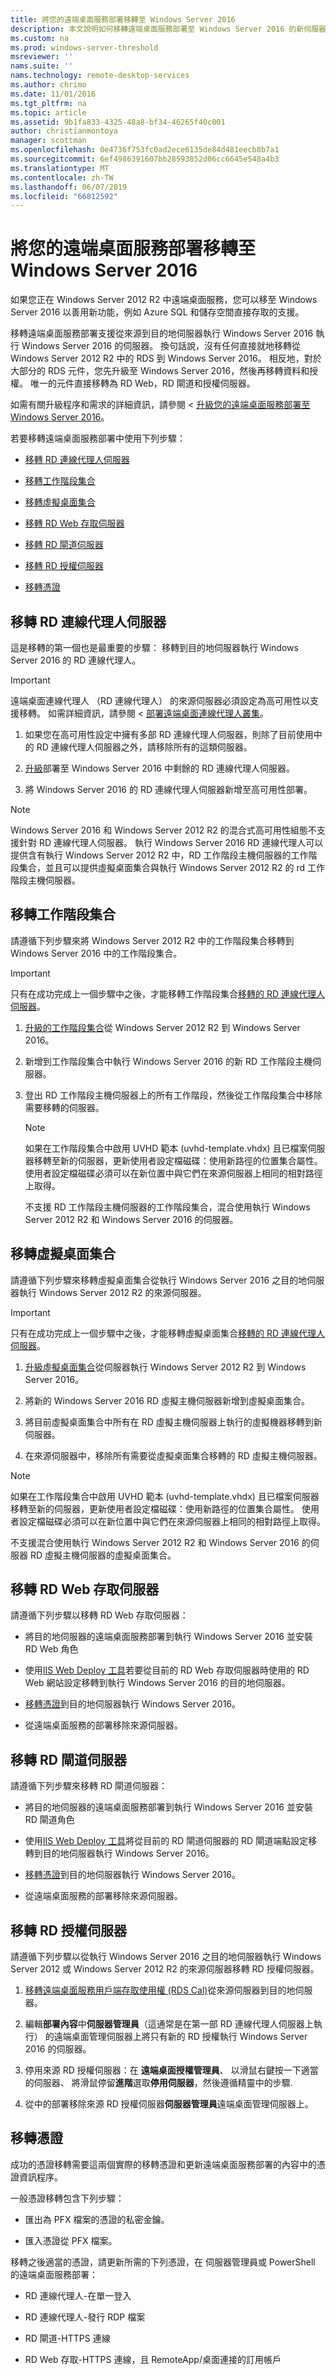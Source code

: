 ```yaml
---
title: 將您的遠端桌面服務部署移轉至 Windows Server 2016
description: 本文說明如何移轉遠端桌面服務部署至 Windows Server 2016 的新伺服器。
ms.custom: na
ms.prod: windows-server-threshold
msreviewer: ''
nams.suite: ''
nams.technology: remote-desktop-services
ms.author: chrimo
ms.date: 11/01/2016
ms.tgt_pltfrm: na
ms.topic: article
ms.assetid: 9b1fa833-4325-48a8-bf34-46265f40c001
author: christianmontoya
manager: scottman
ms.openlocfilehash: 0e4736f753fc0ad2ece6135de84d481eecb8b7a1
ms.sourcegitcommit: 6ef4986391607bb28593852d06cc6645e548a4b3
ms.translationtype: MT
ms.contentlocale: zh-TW
ms.lasthandoff: 06/07/2019
ms.locfileid: "66812592"
---
```

# <a name="migrate-your-remote-desktop-services-deployment-to-windows-server-2016"></a>將您的遠端桌面服務部署移轉至 Windows Server 2016

如果您正在 Windows Server 2012 R2 中遠端桌面服務，您可以移至 Windows Server 2016 以善用新功能，例如 Azure SQL 和儲存空間直接存取的支援。

移轉遠端桌面服務部署支援從來源到目的地伺服器執行 Windows Server 2016 執行 Windows Server 2016 的伺服器。 換句話說，沒有任何直接就地移轉從 Windows Server 2012 R2 中的 RDS 到 Windows Server 2016。 相反地，對於大部分的 RDS 元件，您先升級至 Windows Server 2016，然後再移轉資料和授權。 唯一的元件直接移轉為 RD Web，RD 閘道和授權伺服器。

如需有關升級程序和需求的詳細資訊，請參閱 <<c0> [ 升級您的遠端桌面服務部署至 Windows Server 2016](upgrade-to-rds-2016.md)。

若要移轉遠端桌面服務部署中使用下列步驟：

- [移轉 RD 連線代理人伺服器](#migrate-rdconnection-broker-servers)

- [移轉工作階段集合](#migrate-session-collections)

- [移轉虛擬桌面集合](#migrate-virtual-desktop-collections)

- [移轉 RD Web 存取伺服器](#migrate-rdweb-access-servers)

- [移轉 RD 閘道伺服器](#migrate-rdgateway-servers)

- [移轉 RD 授權伺服器](#migrate-rdgateway-servers)

- [移轉憑證](#migrate-certificates)

## <a name="migrate-rdconnection-broker-servers"></a>移轉 RD 連線代理人伺服器

這是移轉的第一個也是最重要的步驟： 移轉到目的地伺服器執行 Windows Server 2016 的 RD 連線代理人。

> [!IMPORTANT]
> 遠端桌面連線代理人 （RD 連線代理人） 的來源伺服器必須設定為高可用性以支援移轉。 如需詳細資訊，請參閱 <<c0> [ 部署遠端桌面連線代理人叢集](Deploy-a-Remote-Desktop-Connection-Broker-cluster.md)。

1. 如果您在高可用性設定中擁有多部 RD 連線代理人伺服器，則除了目前使用中的 RD 連線代理人伺服器之外，請移除所有的這類伺服器。

2. [升級](upgrade-to-rds-2016.md)部署至 Windows Server 2016 中剩餘的 RD 連線代理人伺服器。

3. 將 Windows Server 2016 的 RD 連線代理人伺服器新增至高可用性部署。

> [!NOTE] 
> Windows Server 2016 和 Windows Server 2012 R2 的混合式高可用性組態不支援針對 RD 連線代理人伺服器。 執行 Windows Server 2016 RD 連線代理人可以提供含有執行 Windows Server 2012 R2 中，RD 工作階段主機伺服器的工作階段集合，並且可以提供虛擬桌面集合與執行 Windows Server 2012 R2 的 rd 工作階段主機伺服器。

## <a name="migrate-session-collections"></a>移轉工作階段集合

請遵循下列步驟來將 Windows Server 2012 R2 中的工作階段集合移轉到 Windows Server 2016 中的工作階段集合。

> [!IMPORTANT]
> 只有在成功完成上一個步驟中之後，才能移轉工作階段集合[移轉的 RD 連線代理人伺服器](#migrate-rdconnection-broker-servers)。

1. [升級的工作階段集合](Upgrade-to-RDSH-2016.md)從 Windows Server 2012 R2 到 Windows Server 2016。

2. 新增到工作階段集合中執行 Windows Server 2016 的新 RD 工作階段主機伺服器。

3. 登出 RD 工作階段主機伺服器上的所有工作階段，然後從工作階段集合中移除需要移轉的伺服器。

   > [!NOTE]
   > 如果在工作階段集合中啟用 UVHD 範本 (uvhd-template.vhdx) 且已檔案伺服器移轉至新的伺服器，更新使用者設定檔磁碟：使用新路徑的位置集合屬性。 使用者設定檔磁碟必須可以在新位置中與它們在來源伺服器上相同的相對路徑上取得。
   >
   > 不支援 RD 工作階段主機伺服器的工作階段集合，混合使用執行 Windows Server 2012 R2 和 Windows Server 2016 的伺服器。

## <a name="migrate-virtual-desktop-collections"></a>移轉虛擬桌面集合

請遵循下列步驟來移轉虛擬桌面集合從執行 Windows Server 2016 之目的地伺服器執行 Windows Server 2012 R2 的來源伺服器。

> [!IMPORTANT]
> 只有在成功完成上一個步驟中之後，才能移轉虛擬桌面集合[移轉的 RD 連線代理人伺服器](#migrate-rdconnection-broker-servers)。

1. [升級虛擬桌面集合](Upgrade-to-RDVH-2016.md)從伺服器執行 Windows Server 2012 R2 到 Windows Server 2016。

2. 將新的 Windows Server 2016 RD 虛擬主機伺服器新增到虛擬桌面集合。

3. 將目前虛擬桌面集合中所有在 RD 虛擬主機伺服器上執行的虛擬機器移轉到新伺服器。

4. 在來源伺服器中，移除所有需要從虛擬桌面集合移轉的 RD 虛擬主機伺服器。

> [!NOTE]
> 如果在工作階段集合中啟用 UVHD 範本 (uvhd-template.vhdx) 且已檔案伺服器移轉至新的伺服器，更新使用者設定檔磁碟：使用新路徑的位置集合屬性。 使用者設定檔磁碟必須可以在新位置中與它們在來源伺服器上相同的相對路徑上取得。
>
> 不支援混合使用執行 Windows Server 2012 R2 和 Windows Server 2016 的伺服器 RD 虛擬主機伺服器的虛擬桌面集合。

## <a name="migrate-rdweb-access-servers"></a>移轉 RD Web 存取伺服器

請遵循下列步驟以移轉 RD Web 存取伺服器：

- 將目的地伺服器的遠端桌面服務部署到執行 Windows Server 2016 並安裝 RD Web 角色

- 使用[IIS Web Deploy 工具](https://www.iis.net/)若要從目前的 RD Web 存取伺服器時使用的 RD Web 網站設定移轉到執行 Windows Server 2016 的目的地伺服器。

- [移轉憑證](#migrate-certificates)到目的地伺服器執行 Windows Server 2016。

- 從遠端桌面服務的部署移除來源伺服器。

## <a name="migrate-rdgateway-servers"></a>移轉 RD 閘道伺服器

請遵循下列步驟來移轉 RD 閘道伺服器：

- 將目的地伺服器的遠端桌面服務部署到執行 Windows Server 2016 並安裝 RD 閘道角色

- 使用[IIS Web Deploy 工具](https://www.iis.net/)將從目前的 RD 閘道伺服器的 RD 閘道端點設定移轉到目的地伺服器執行 Windows Server 2016。

- [移轉憑證](#migrate-certificates)到目的地伺服器執行 Windows Server 2016。

- 從遠端桌面服務的部署移除來源伺服器。

## <a name="migrate-rdlicensing-servers"></a>移轉 RD 授權伺服器

請遵循下列步驟以從執行 Windows Server 2016 之目的地伺服器執行 Windows Server 2012 或 Windows Server 2012 R2 的來源伺服器移轉 RD 授權伺服器。

1. [移轉遠端桌面服務用戶端存取使用權 (RDS Cal)](migrate-rds-cals.md)從來源伺服器到目的地伺服器。

2. 編輯**部署內容**中**伺服器管理員**（這通常是在第一部 RD 連線代理人伺服器上執行） 的遠端桌面管理伺服器上將只有新的 RD 授權執行 Windows Server 2016 的伺服器。

3. 停用來源 RD 授權伺服器：在 **遠端桌面授權管理員**、 以滑鼠右鍵按一下適當的伺服器、 將滑鼠停留**進階**選取**停用伺服器**，然後遵循精靈中的步驟.

4. 從中的部署移除來源 RD 授權伺服器**伺服器管理員**遠端桌面管理伺服器上。

## <a name="migrate-certificates"></a>移轉憑證

成功的憑證移轉需要這兩個實際的移轉憑證和更新遠端桌面服務部署的內容中的憑證資訊程序。

一般憑證移轉包含下列步驟：

- 匯出為 PFX 檔案的憑證的私密金鑰。

- 匯入憑證從 PFX 檔案。

移轉之後適當的憑證，請更新所需的下列憑證，在 伺服器管理員或 PowerShell 的遠端桌面服務部署：

- RD 連線代理人-在單一登入

- RD 連線代理人-發行 RDP 檔案

- RD 閘道-HTTPS 連線

- RD Web 存取-HTTPS 連線，且 RemoteApp/桌面連接的訂用帳戶
